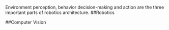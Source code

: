 Environment perception, behavior decision-making and action are the three important parts of robotics architecture. 
##Robotics   
  


##Computer Vision   



